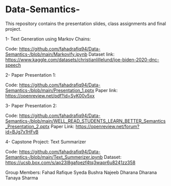 # Data-Semantics-
This repository contains the presentation slides, class assignments and final project.

1- Text Generation using Markov Chains:

Code: https://github.com/fahadrafiq94/Data-Semantics-/blob/main/Markovify.ipynb
Dataset link: https://www.kaggle.com/datasets/christianlillelund/joe-biden-2020-dnc-speech

2- Paper Presentation 1:

Code: https://github.com/fahadrafiq94/Data-Semantics-/blob/main/Presentation_1.pptx
Paper link: https://openreview.net/pdf?id=SyK00v5xx

3- Paper Presentation 2:

Code: https://github.com/fahadrafiq94/Data-Semantics-/blob/main/WELL_READ_STUDENTS_LEARN_BETTER_Semantics_Presentation_2.pptx
Paper Link: https://openreview.net/forum?id=BJg7x1HFvB

4- Capstone Project: Text Summarizer

Code: https://github.com/fahadrafiq94/Data-Semantics-/blob/main/Text_Summerizer.ipynb
Dataset: https://ucsb.box.com/s/ap23l8gafpezf4tq3wapr6u8241zz358

Group Members: 
Fahad Rafique 
Syeda Bushra Najeeb
Dharana Dharana
Tanaya Sharma 
